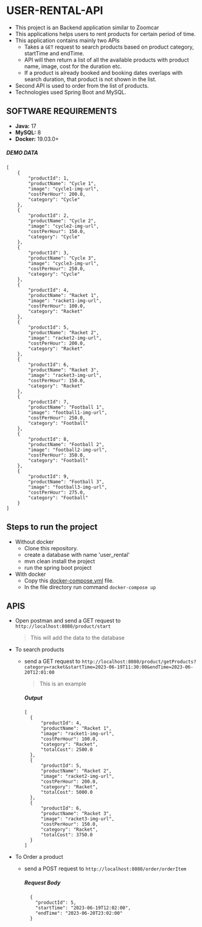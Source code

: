 # USER-RENTAL-API

- This project is an Backend application similar to Zoomcar
- This applications helps users to rent products for certain period of time.
- This application contains mainly two APIs
  - Takes a ```GET``` request to search products based on product category, startTime and endTime.
  - API will then return a list of all the available products with product name, image, cost for the duration etc. 
  - If a product is already booked and booking dates overlaps with search
duration, that product is not shown in the list.
- Second API is used to order from the list of products.
- Technologies used Spring Boot and MySQL.

## SOFTWARE REQUIREMENTS

- **Java:** 17
- **MySQL:** 8
- **Docker:** 19.03.0+

##### DEMO DATA

```
[
    {
        "productId": 1,
        "productName": "Cycle 1",
        "image": "cycle1-img-url",
        "costPerHour": 200.0,
        "category": "Cycle"
    },
    {
        "productId": 2,
        "productName": "Cycle 2",
        "image": "cycle2-img-url",
        "costPerHour": 150.0,
        "category": "Cycle"
    },
    {
        "productId": 3,
        "productName": "Cycle 3",
        "image": "cycle3-img-url",
        "costPerHour": 250.0,
        "category": "Cycle"
    },
    {
        "productId": 4,
        "productName": "Racket 1",
        "image": "racket1-img-url",
        "costPerHour": 100.0,
        "category": "Racket"
    },
    {
        "productId": 5,
        "productName": "Racket 2",
        "image": "racket2-img-url",
        "costPerHour": 200.0,
        "category": "Racket"
    },
    {
        "productId": 6,
        "productName": "Racket 3",
        "image": "racket3-img-url",
        "costPerHour": 150.0,
        "category": "Racket"
    },
    {
        "productId": 7,
        "productName": "Football 1",
        "image": "football1-img-url",
        "costPerHour": 250.0,
        "category": "Football"
    },
    {
        "productId": 8,
        "productName": "Football 2",
        "image": "football2-img-url",
        "costPerHour": 350.0,
        "category": "Football"
    },
    {
        "productId": 9,
        "productName": "Football 3",
        "image": "football3-img-url",
        "costPerHour": 275.0,
        "category": "Football"
    }
]
```

## Steps to run the project
- Without docker
	- Clone this repository.
	- create a database with name 'user_rental'
	- mvn clean install the project
	- run the spring boot project
 - With docker
   	- Copy this [docker-compose.yml](https://github.com/VamsiMakke87/USER-RENTAL-API/blob/main/User-Rental/docker-compose.yml) file.
   	- In the file directory run command ``` docker-compose up ``` 

## APIS

- Open postman and send a GET request to
  ```http://localhost:8080/product/start```
	> This will add the data to the database 

- To search products
  - send a GET request to
    	```http://localhost:8080/product/getProducts?category=racket&startTime=2023-06-19T11:30:00&endTime=2023-06-20T12:01:00 ```
    
      >This is an example
      ##### Output
      ```
      [
        {
            "productId": 4,
            "productName": "Racket 1",
            "image": "racket1-img-url",
            "costPerHour": 100.0,
            "category": "Racket",
            "totalCost": 2500.0
        },
        {
            "productId": 5,
            "productName": "Racket 2",
            "image": "racket2-img-url",
            "costPerHour": 200.0,
            "category": "Racket",
            "totalCost": 5000.0
        },
        {
            "productId": 6,
            "productName": "Racket 3",
            "image": "racket3-img-url",
            "costPerHour": 150.0,
            "category": "Racket",
            "totalCost": 3750.0
        }
      ]
  
- To Order a product
  - send a POST request to
    ```http://localhost:8080/order/orderItem```
    ##### Request Body
      ```
        {
          "productId": 5,
          "startTime": "2023-06-19T12:02:00",
          "endTime": "2023-06-20T23:02:00"
        }
    ```
